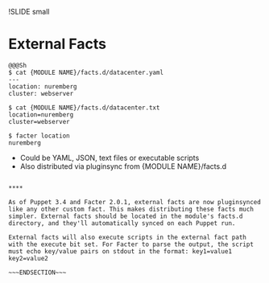 !SLIDE small
# External Facts

    @@@Sh
    $ cat {MODULE NAME}/facts.d/datacenter.yaml
    ---
    location: nuremberg
    cluster: webserver

    $ cat {MODULE NAME}/facts.d/datacenter.txt
    location=nuremberg
    cluster=webserver

    $ facter location
    nuremberg

* Could be YAML, JSON, text files or executable scripts
* Also distributed via pluginsync from {MODULE NAME}/facts.d

~~~SECTION:handouts~~~

****

As of Puppet 3.4 and Facter 2.0.1, external facts are now pluginsynced like any other custom fact. This makes distributing these facts much simpler. External facts should be located in the module's facts.d directory, and they'll automatically synced on each Puppet run.

External facts will also execute scripts in the external fact path with the execute bit set. For Facter to parse the output, the script must echo key/value pairs on stdout in the format: key1=value1 key2=value2

~~~ENDSECTION~~~
